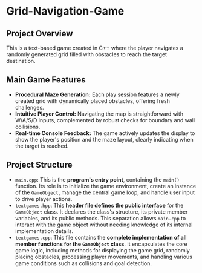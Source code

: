 # Grid-Navigation-Game

## Project Overview
This is a text-based game created in C++ where the player navigates a randomly generated grid filled with obstacles to reach the target destination. 

## Main Game Features
* **Procedural Maze Generation:** Each play session features a newly created grid with dynamically placed obstacles, offering fresh challenges.
* **Intuitive Player Control:** Navigating the map is straightforward with W/A/S/D inputs, complemented by robust checks for boundary and wall collisions.
* **Real-time Console Feedback:** The game actively updates the display to show the player's position and the maze layout, clearly indicating when the target is reached.

## Project Structure
* `main.cpp`: This is the **program's entry point**, containing the `main()` function. Its role is to initialize the game environment, create an instance of the `GameObject`, manage the central game loop, and handle user input to drive player actions.
* `textgames.hpp`: This **header file defines the public interface** for the `GameObject` class. It declares the class's structure, its private member variables, and its public methods. This separation allows `main.cpp` to interact with the game object without needing knowledge of its internal implementation details.
* `textgames.cpp`: This file contains the **complete implementation of all member functions for the `GameObject` class**. It encapsulates the core game logic, including methods for displaying the game grid, randomly placing obstacles, processing player movements, and handling various game conditions such as collisions and goal detection.
 
